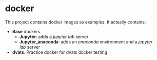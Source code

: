 # docker
This project contains docker images as examples.
It actually contains: 
- **Base** dockers
  - **Jupyter**: adds a *jupyter lab* server
  - **Jupyter_anaconda**: adds an *anaconda* environment and a *jupyter lab* server
- **dvats**. Practice docker for dvats docker testing
